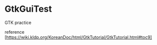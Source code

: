 # GtkGuiTest
GTK practice

reference [https://wiki.kldp.org/KoreanDoc/html/GtkTutorial/GtkTutorial.html#toc9]
